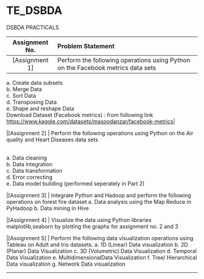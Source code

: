 # TE_DSBDA
DSBDA PRACTICALS


| Assignment No. | Problem Statement  |
| :--------------:  | :-------------- |
|[Assignment 1] | Perform the following operations using Python on the Facebook metrics data sets
a. Create data subsets <br>
b. Merge Data<br>
c. Sort Data<br>
d. Transposing Data<br>
e. Shape and reshape Data<br>
Download Dataset (Facebook metrics) : from following link
https://www.kaggle.com/datasets/masoodanzar/facebook-metrics| 

|[Assignment 2] | Perform the following operations using Python on the Air quality and Heart Diseases data sets</p><br>
a. Data cleaning <br>
b. Data integration<br>
c. Data transformation<br>
d. Error correcting<br>
e. Data model building (performed seperately in Part 2)<br>

|[Assignment 3] | Integrate Python and Hadoop and perform the following operations on forest fire dataset
a. Data analysis using the Map Reduce in PyHadoop
b. Data mining in Hive

|[Assignment 4] | Visualize the data using Python libraries matplotlib,seaborn by plotting the graphs for assignment
no. 2 and 3

|[Assignment 5] |  Perform the following data visualization operations using Tableau on Adult and Iris datasets.
a. 1D (Linear) Data visualization
b. 2D (Planar) Data Visualization
c. 3D (Volumetric) Data Visualization
d. Temporal Data Visualization
e. MultidimensionalData Visualization
f. Tree/ Hierarchical Data visualization
g. Network Data visualization



<hr>

